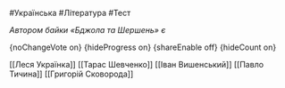 #Українська #Література #Тест

*Автором байки «Бджола та Шершень» є*

{noChangeVote on}
{hideProgress on}
{shareEnable off}
{hideCount on}

[[Леся Українка]]
[[Тарас Шевченко]]
[[Іван Вишенський]]
[[Павло Тичина]]
[[Григорій Сковорода]]
